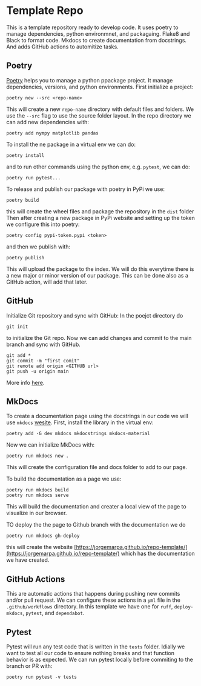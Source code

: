 # Template Repo

This is a template repository ready to develop code. It uses poetry to manage dependencies, python environmnet, and packagaing. Flake8 and Black to format code. Mkdocs to create documentation from docstrings. And adds GitHub actions to automitize tasks.

## Poetry

[Poetry](https://python-poetry.org/docs/) helps you to manage a python ppackage project. It manage dependencies, versions, and python environments. 
First initialize a project:

```
poetry new --src <repo-name>
```

This will create a new `repo-name` directory with default files and folders.
We use the `--src` flag to use the source folder layout.
In the repo directory we can add new dependencies with:

```
poetry add nympy matplotlib pandas
```

To install the ne package in a virtual env we can do:

```
poetry install
```
and to run other commands using the python env, e.g. `pytest`, we can do:

```
poetry run pytest...
```

To release and publish our package with poetry in PyPi we use:
```
poetry build
```
this will create the wheel files and package the repository in the `dist` folder
Then after creating a new package in PyPi website and setting up the token we configure this into poetry:

```
poetry config pypi-token.pypi <token>
```
and then we publish with:
```
poetry publish
```
This will upload the package to the index. We will do this everytime there is a new major or minor version of our package. This can be done also as a GitHub action, will add that later.


## GitHub

Initialize Git repository and sync with GitHub:
In the poejct directory do
```
git init
```
to initialize the Git repo. Now we can add changes and commit to the main branch and sync with GitHub.

```
git add *
git commit -m "first comit"
git remote add origin <GITHUB url>
git push -u origin main
```
More info [here](https://docs.github.com/en/repositories/creating-and-managing-repositories/quickstart-for-repositories?tool=webui).

## MkDocs

To create a documentation page using the docstrings in our code we will use `mkdocs` [wesite](https://docs.readthedocs.io/en/stable/intro/getting-started-with-mkdocs.html).
First, install the library in the virtual env:
```
poetry add -G dev mkdocs mkdocstrings mkdocs-material
```

Now we can initialize MkDocs with:
```
poetry run mkdocs new .
```
This will create the configuration file and docs folder to add to our page.

To build the documentation as a page we use:
```
poetry run mkdocs build
poetry run mkdocs serve
```
This will build the documentation and creater a local view of the page to visualize in our browser.

TO deploy the the page to Github branch with the documentation we do
```
poetry run mkdocs gh-deploy
```
this will create the website [https://jorgemarpa.github.io/repo-template/](https://jorgemarpa.github.io/repo-template/) which has the documentation we have created.

## GitHub Actions

This are automatic actions that happens during pushing new commits and/or pull request. We can configure these actions in a `yml` file in the `.github/workflows` directory.
In this template we have one for `ruff`, `deploy-mkdocs`, `pytest`, and `dependabot`. 

## Pytest

Pytest will run any test code that is written in the `tests` folder. Idially we want to test all our code to ensure nothing breaks and that function behavior is as expected. We can run pytest locally before commiting to the branch or PR with:
```
poetry run pytest -v tests
```